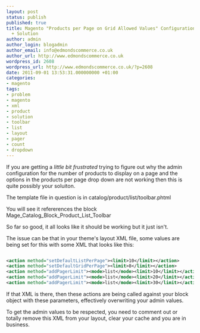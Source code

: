 ```yaml
---
layout: post
status: publish
published: true
title: Magento "Products per Page on Grid Allowed Values" Configuration Not Working
  + Solution
author: admin
author_login: blogadmin
author_email: info@edmondscommerce.co.uk
author_url: http://www.edmondscommerce.co.uk
wordpress_id: 2608
wordpress_url: http://www.edmondscommerce.co.uk/?p=2608
date: 2011-09-01 13:53:31.000000000 +01:00
categories:
- magento
tags:
- problem
- magento
- xml
- product
- solution
- toolbar
- list
- layout
- pager
- count
- dropdown
---
```

If you are getting a <i>little bit frustrated</i> trying to figure out why the admin configuration for the number of products to display on a page and the options in the products per page drop down are not working then this is quite possibly your soluiton.

The template file in question is in catalog/product/list/toolbar.phtml

You will see it refererences the block Mage_Catalog_Block_Product_List_Toolbar

So far so good, it all looks like it should be working but it just isn't.

The issue can be that in your theme's layout XML file, some values are being set for this with some XML that looks like this:

```xml

<action method="setDefaultListPerPage"><limit>10</limit></action> 
<action method="setDefaultGridPerPage"><limit>8</limit></action> 
<action method="addPagerLimit"><mode>list</mode><limit>10</limit></action> 
<action method="addPagerLimit"><mode>list</mode><limit>20</limit></action> 
<action method="addPagerLimit"><mode>list</mode><limit>30</limit></action> 

```

If that XML is there, then these actions are being called against your block object with these parameters, effectively overwriting your admin values.

To get the admin values to be respected, you need to comment out or totally remove this XML from your layout, clear your cache and you are in business.
